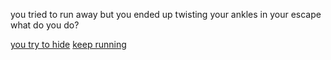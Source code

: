 you tried to run away but you ended up twisting your ankles in your escape what do you do?

[you try to hide](win.md)
[keep running](die.md)